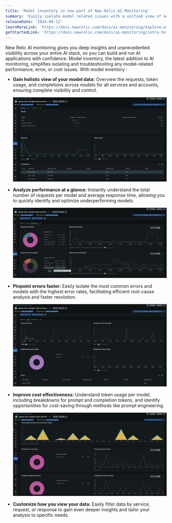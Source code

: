 ```yaml
---
title: 'Model inventory is now part of New Relic AI Monitoring'
summary: 'Easily isolate model related issues with a unified view of key metrics across all models'
releaseDate: '2024-06-12'
learnMoreLink: 'https://docs.newrelic.com/docs/ai-monitoring/explore-ai-data/view-model-data/'
getStartedLink: 'https://docs.newrelic.com/docs/ai-monitoring/intro-to-ai-monitoring/#get-started'
---
```


New Relic AI monitoring gives you deep insights and unprecedented visibility across your entire AI stack, so you can build and run AI applications with confidence.  Model inventory, the latest addition to  AI monitoring, simplifies isolating and troubleshooting any model-related performance, error, or cost issues. With model inventory :

* **Gain holistic view of your model data:** Overview the requests, token usage, and completions across models for all services and accounts, ensuring complete visibility and control.

    ![Model overview](./images/aim_1.webp "A screenshot that show the model inventory overview")

* **Analyze performance at a glance:** Instantly understand the total number of requests per model and average response time, allowing you to quickly identify and optimize underperforming models.

    ![ Model Performance](./images/aim_2.webp "A screenshot that shows performance metrics across all models")

* **Pinpoint errors faster:** Easily isolate the most common errors and models with the highest error rates, facilitating efficient root-cause analysis and faster resolution.

    ![Model Errors ](./images/aim_3.webp "A screenshot that shows errors across all models")

* **Improve cost effectiveness:** Understand token usage per model, including breakdowns for prompt and completion tokens, and identify opportunities for cost-saving through methods like prompt engineering.
  
    ![Model costs](./images/aim_4.webp "A screenshot that shows costs across all models")

* **Customize how you view your data:** Easily filter data by service, request, or response to gain even deeper insights and tailor your analysis to specific needs.